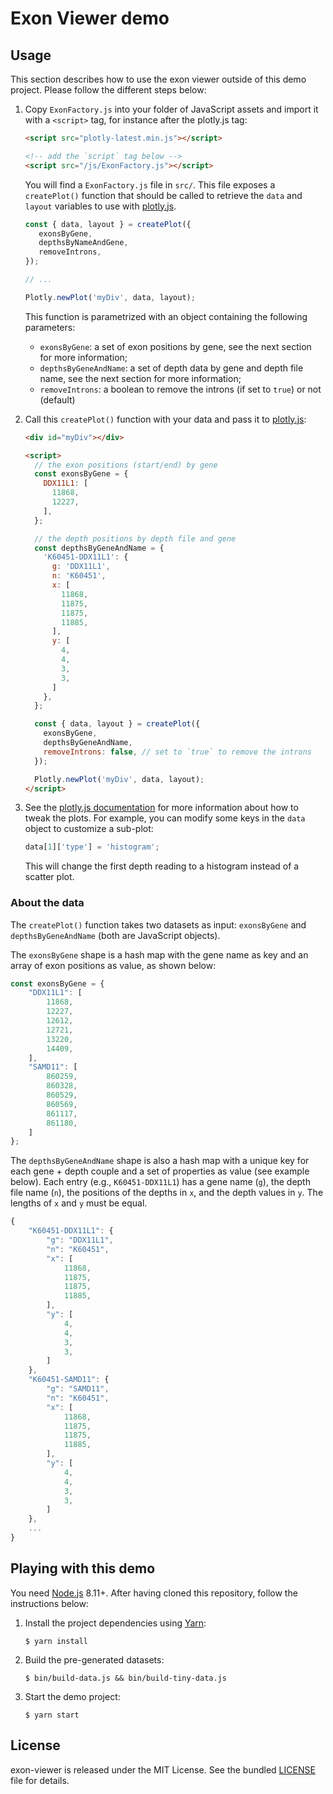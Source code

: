 # Exon Viewer demo


## Usage

This section describes how to use the exon viewer outside of this demo project.
Please follow the different steps below:

1. Copy `ExonFactory.js` into your folder of JavaScript assets and import it
   with a `<script>` tag, for instance after the plotly.js tag:

   ```html
   <script src="plotly-latest.min.js"></script>

   <!-- add the `script` tag below -->
   <script src="/js/ExonFactory.js"></script>
   ```

   You will find a `ExonFactory.js` file in `src/`. This file exposes a
   `createPlot()` function that should be called to retrieve the `data` and
   `layout` variables to use with [plotly.js](https://plot.ly/javascript/).

   ``` js
   const { data, layout } = createPlot({
      exonsByGene,
      depthsByNameAndGene,
      removeIntrons,
   });

   // ...

   Plotly.newPlot('myDiv', data, layout);
   ```

   This function is parametrized with an object containing the following parameters:

   - `exonsByGene`: a set of exon positions by gene, see the next section for more
      information;
   - `depthsByGeneAndName`: a set of depth data by gene and depth file name, see
      the next section for more information;
   - `removeIntrons`: a boolean to remove the introns (if set to `true`) or not
      (default)

2. Call this `createPlot()` function with your data and pass it to
   [plotly.js](https://plot.ly/javascript/reference/):

    ```html
    <div id="myDiv"></div>

    <script>
      // the exon positions (start/end) by gene
      const exonsByGene = {
        DDX11L1: [
          11868,
          12227,
        ],
      };

      // the depth positions by depth file and gene
      const depthsByGeneAndName = {
        'K60451-DDX11L1': {
          g: 'DDX11L1',
          n: 'K60451',
          x: [
            11868,
            11875,
            11875,
            11885,
          ],
          y: [
            4,
            4,
            3,
            3,
          ]
        },
      };

      const { data, layout } = createPlot({
        exonsByGene,
        depthsByGeneAndName,
        removeIntrons: false, // set to `true` to remove the introns
      });

      Plotly.newPlot('myDiv', data, layout);
    </script>
    ```

3. See the [plotly.js documentation](https://plot.ly/javascript/reference/) for
   more information about how to tweak the plots. For example, you can modify
   some keys in the `data` object to customize a sub-plot:

   ```js
   data[1]['type'] = 'histogram';
   ```

   This will change the first depth reading to a histogram instead of a scatter
   plot.

### About the data

The `createPlot()` function takes two datasets as input: `exonsByGene` and
`depthsByGeneAndName` (both are JavaScript objects).

The `exonsByGene` shape is a hash map with the gene name as key and an array of
exon positions as value, as shown below:

``` js
const exonsByGene = {
    "DDX11L1": [
        11868,
        12227,
        12612,
        12721,
        13220,
        14409,
    ],
    "SAMD11": [
        860259,
        860328,
        860529,
        860569,
        861117,
        861180,
    ]
};
```

The `depthsByGeneAndName` shape is also a hash map with a unique key for each
gene + depth couple and a set of properties as value (see example below). Each
entry (e.g., `K60451-DDX11L1`) has a gene name (`g`), the depth file name (`n`),
the positions of the depths in `x`, and the depth values in `y`. The lengths of
`x` and `y` must be equal.

``` js
{
    "K60451-DDX11L1": {
        "g": "DDX11L1",
        "n": "K60451",
        "x": [
            11868,
            11875,
            11875,
            11885,
        ],
        "y": [
            4,
            4,
            3,
            3,
        ]
    },
    "K60451-SAMD11": {
        "g": "SAMD11",
        "n": "K60451",
        "x": [
            11868,
            11875,
            11875,
            11885,
        ],
        "y": [
            4,
            4,
            3,
            3,
        ]
    },
    ...
}
```


## Playing with this demo

You need [Node.js](https://nodejs.org/en/) 8.11+. After having cloned this
repository, follow the instructions below:

1. Install the project dependencies using [Yarn](https://yarnpkg.com/en/):

   ```
   $ yarn install
   ```

2. Build the pre-generated datasets:

   ```
   $ bin/build-data.js && bin/build-tiny-data.js
   ```

3. Start the demo project:

   ```
   $ yarn start
   ```


## License

exon-viewer is released under the MIT License. See the bundled
[LICENSE](LICENSE) file for details.
